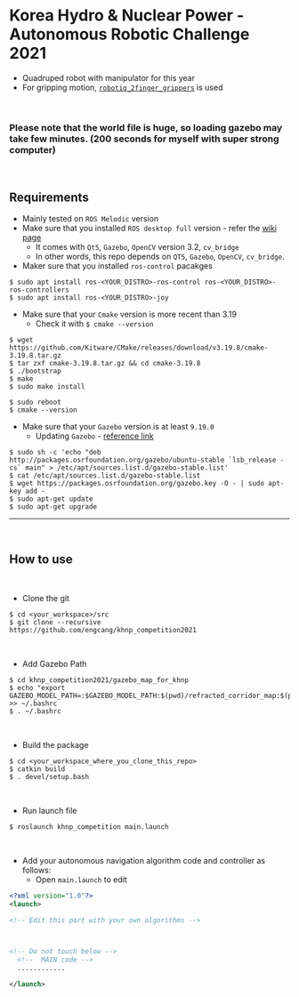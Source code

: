 # Korea Hydro & Nuclear Power - Autonomous Robotic Challenge 2021
+ Quadruped robot with manipulator for this year
+ For gripping motion, [`robotiq_2finger_grippers`](https://github.com/Danfoa/robotiq_2finger_grippers) is used

<br>

### Please note that the world file is huge, so loading gazebo may take few minutes. (200 seconds for myself with super strong computer)

<br>

## Requirements
+ Mainly tested on `ROS Melodic` version
+ Make sure that you installed `ROS desktop full` version - refer the [wiki page](https://wiki.ros.org/ROS/Installation)
  + It comes with `Qt5`, `Gazebo`, `OpenCV` version 3.2, `cv_bridge`
  + In other words, this repo depends on `QT5`, `Gazebo`, `OpenCV`, `cv_bridge`.
+ Maker sure that you installed `ros-control` pacakges
~~~shell
$ sudo apt install ros-<YOUR_DISTRO>-ros-control ros-<YOUR_DISTRO>-ros-controllers
$ sudo apt install ros-<YOUR_DISTRO>-joy
~~~
+ Make sure that your `Cmake` version is more recent than 3.19
  + Check it with `$ cmake --version`
~~~shell
$ wget https://github.com/Kitware/CMake/releases/download/v3.19.8/cmake-3.19.8.tar.gz
$ tar zxf cmake-3.19.8.tar.gz && cd cmake-3.19.8
$ ./bootstrap
$ make
$ sudo make install

$ sudo reboot
$ cmake --version 
~~~
+ Make sure that your `Gazebo` version is at least `9.19.0`
  + Updating `Gazebo` - [reference link](http://gazebosim.org/tutorials?tut=install_ubuntu&cat=install#Alternativeinstallation:step-by-step)
~~~shell
$ sudo sh -c 'echo "deb http://packages.osrfoundation.org/gazebo/ubuntu-stable `lsb_release -cs` main" > /etc/apt/sources.list.d/gazebo-stable.list'
$ cat /etc/apt/sources.list.d/gazebo-stable.list
$ wget https://packages.osrfoundation.org/gazebo.key -O - | sudo apt-key add -
$ sudo apt-get update
$ sudo apt-get upgrade
~~~

---

<br>

## How to use

<br>

+ Clone the git
~~~shell
$ cd <your_workspace>/src
$ git clone --recursive https://github.com/engcang/khnp_competition2021
~~~

<br>

+ Add Gazebo Path
~~~shell
$ cd khnp_competition2021/gazebo_map_for_khnp
$ echo "export GAZEBO_MODEL_PATH=:$GAZEBO_MODEL_PATH:$(pwd)/refracted_corridor_map:$(pwd)/rough_terrain_map:$(pwd)/stair_map:$(pwd)/qr_codes:$(pwd)/manipulator_map:$(pwd)/disturbance_map:$(pwd)/common" >> ~/.bashrc
$ . ~/.bashrc
~~~

<br>

+ Build the package
~~~shell
$ cd <your_workspace_where_you_clone_this_repo>
$ catkin build
$ . devel/setup.bash
~~~

<br>

+ Run launch file
~~~shell
$ roslaunch khnp_competition main.launch
~~~

<br>

+ Add your autonomous navigation algorithm code and controller as follows:
  + Open `main.launch` to edit
```xml
<?xml version="1.0"?>
<launch>

<!-- Edit this part with your own algorithms -->



<!-- Do not touch below -->
  <!--  MAIN code -->
  ............

</launch>
```
